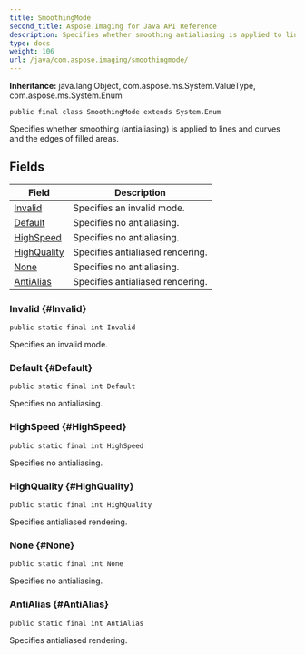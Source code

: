 ```yaml
---
title: SmoothingMode
second_title: Aspose.Imaging for Java API Reference
description: Specifies whether smoothing antialiasing is applied to lines and curves and the edges of filled areas.
type: docs
weight: 106
url: /java/com.aspose.imaging/smoothingmode/
---
```

**Inheritance:**
java.lang.Object, com.aspose.ms.System.ValueType, com.aspose.ms.System.Enum
```
public final class SmoothingMode extends System.Enum
```

Specifies whether smoothing (antialiasing) is applied to lines and curves and the edges of filled areas.
## Fields

| Field | Description |
| --- | --- |
| [Invalid](#Invalid) | Specifies an invalid mode. |
| [Default](#Default) | Specifies no antialiasing. |
| [HighSpeed](#HighSpeed) | Specifies no antialiasing. |
| [HighQuality](#HighQuality) | Specifies antialiased rendering. |
| [None](#None) | Specifies no antialiasing. |
| [AntiAlias](#AntiAlias) | Specifies antialiased rendering. |
### Invalid {#Invalid}
```
public static final int Invalid
```


Specifies an invalid mode.

### Default {#Default}
```
public static final int Default
```


Specifies no antialiasing.

### HighSpeed {#HighSpeed}
```
public static final int HighSpeed
```


Specifies no antialiasing.

### HighQuality {#HighQuality}
```
public static final int HighQuality
```


Specifies antialiased rendering.

### None {#None}
```
public static final int None
```


Specifies no antialiasing.

### AntiAlias {#AntiAlias}
```
public static final int AntiAlias
```


Specifies antialiased rendering.

